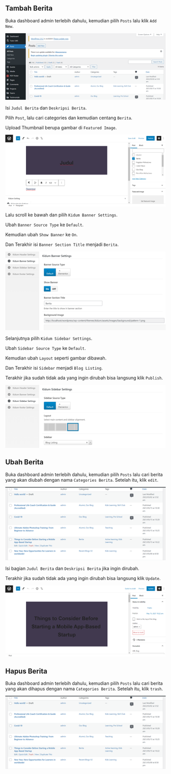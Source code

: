 ## Tambah Berita

Buka dashboard admin terlebih dahulu, kemudian pilih `Posts` lalu klik `Add New`.

![Berita 1](_images/berita/berita-1.png "Berita 1")

Isi `Judul Berita` dan `Deskripsi Berita`.

Pilih `Post`, lalu cari categories dan kemudian centang `Berita`.

Upload Thumbnail berupa gambar di `Featured Image`.

![Berita 2](_images/berita/berita-2.png "Berita 2")

Lalu scroll ke bawah dan pilih `Kidum Banner Settings`.

Ubah `Banner Source Type` ke `Default`.

Kemudian ubah `Show Banner` ke `On`.

Dan Terakhir isi `Banner Section Title` menjadi `Berita`.

![Berita 3](_images/berita/berita-3.png "Berita 3")

Selanjutnya pilih `Kidum Sidebar Settings`.

Ubah `Sidebar Source Type` ke `Default`.

Kemudian ubah `Layout` seperti gambar dibawah.

Dan Terakhir isi `Sidebar` menjadi `Blog Listing`.

Terakhir jika sudah tidak ada yang ingin dirubah bisa langsung klik `Publish`.

![Berita 4](_images/berita/berita-4.png "Berita 4")

## Ubah Berita

Buka dashboard admin terlebih dahulu, kemudian pilih `Posts` lalu cari berita yang akan diubah dengan nama `Categories Berita`. Setelah itu, klik `edit`.

![Berita 5](_images/berita/berita-5.png "Berita 5")

Isi bagian `Judul Berita` dan `Deskripsi Berita` jika ingin dirubah.

Terakhir jika sudah tidak ada yang ingin dirubah bisa langsung klik `Update`.

![Berita 6](_images/berita/berita-6.png "Berita 6")

## Hapus Berita

Buka dashboard admin terlebih dahulu, kemudian pilih `Posts` lalu cari berita yang akan dihapus dengan nama `Categories Berita`. Setelah itu, klik `trash`.

![Berita 5](_images/berita/berita-5.png "Berita 5")
